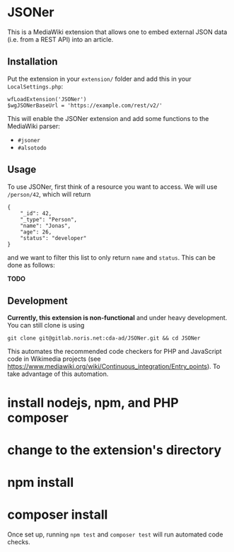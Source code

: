# JSONer

This is a MediaWiki extension that allows one to embed external JSON data (i.e. from
a REST API) into an article.

## Installation

Put the extension in your `extension/` folder and add this in your `LocalSettings.php`:
    
    wfLoadExtension('JSONer')
    $wgJSONerBaseUrl = 'https://example.com/rest/v2/'

This will enable the JSONer extension and add some functions to the MediaWiki parser:

* `#jsoner`
* `#alsotodo`

## Usage

To use JSONer, first think of a resource you want to access. We will use `/person/42`, which
will return

    {
        "_id": 42,
        "_type": "Person",
        "name": "Jonas",
        "age": 26,
        "status": "developer"
    }
    
and we want to filter this list to only return `name` and `status`. This can be done as follows:
 
**TODO**

## Development

**Currently, this extension is non-functional** and under heavy development. You can still
clone is using

    git clone git@gitlab.noris.net:cda-ad/JSONer.git && cd JSONer

This automates the recommended code checkers for PHP and JavaScript code in Wikimedia projects
(see https://www.mediawiki.org/wiki/Continuous_integration/Entry_points).
To take advantage of this automation.
  # install nodejs, npm, and PHP composer
  # change to the extension's directory
  # npm install
  # composer install

Once set up, running `npm test` and `composer test` will run automated code checks.
